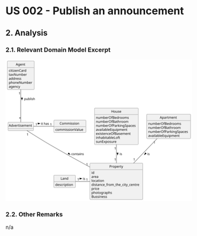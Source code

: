 # US 002 - Publish an announcement

## 2. Analysis

### 2.1. Relevant Domain Model Excerpt 

![Domain Model](svg/US2_DM.svg)

### 2.2. Other Remarks

n/a